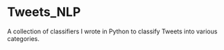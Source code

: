 # Tweets_NLP
A collection of classifiers I wrote in Python to classify Tweets into various categories. 
